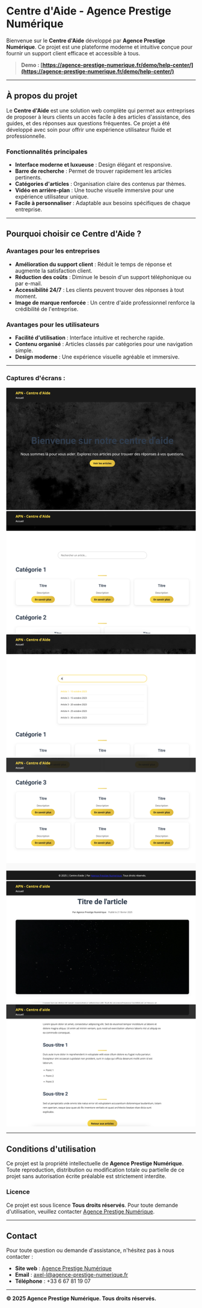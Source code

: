 # **Centre d'Aide - Agence Prestige Numérique**

Bienvenue sur le **Centre d'Aide** développé par **Agence Prestige Numérique**. Ce projet est une plateforme moderne et intuitive conçue pour fournir un support client efficace et accessible à tous.

> **Demo : [https://agence-prestige-numerique.fr/demo/help-center/](https://agence-prestige-numerique.fr/demo/help-center/)**
---

## **À propos du projet**

Le **Centre d'Aide** est une solution web complète qui permet aux entreprises de proposer à leurs clients un accès facile à des articles d'assistance, des guides, et des réponses aux questions fréquentes. Ce projet a été développé avec soin pour offrir une expérience utilisateur fluide et professionnelle.

### **Fonctionnalités principales**
- **Interface moderne et luxueuse** : Design élégant et responsive.
- **Barre de recherche** : Permet de trouver rapidement les articles pertinents.
- **Catégories d'articles** : Organisation claire des contenus par thèmes.
- **Vidéo en arrière-plan** : Une touche visuelle immersive pour une expérience utilisateur unique.
- **Facile à personnaliser** : Adaptable aux besoins spécifiques de chaque entreprise.

---

## **Pourquoi choisir ce Centre d'Aide ?**

### **Avantages pour les entreprises**
- **Amélioration du support client** : Réduit le temps de réponse et augmente la satisfaction client.
- **Réduction des coûts** : Diminue le besoin d'un support téléphonique ou par e-mail.
- **Accessibilité 24/7** : Les clients peuvent trouver des réponses à tout moment.
- **Image de marque renforcée** : Un centre d'aide professionnel renforce la crédibilité de l'entreprise.

### **Avantages pour les utilisateurs**
- **Facilité d'utilisation** : Interface intuitive et recherche rapide.
- **Contenu organisé** : Articles classés par catégories pour une navigation simple.
- **Design moderne** : Une expérience visuelle agréable et immersive.

---
### **Captures d'écrans :**
![Capture d'écran du Centre d'Aide](./img/1.png)
![Capture d'écran du Centre d'Aide](./img/2.png)
![Capture d'écran du Centre d'Aide](./img/3.png)
![Capture d'écran du Centre d'Aide](./img/4.png)
![Capture d'écran du Centre d'Aide](./img/5.png)
![Capture d'écran du Centre d'Aide](./img/6.png)


---

## **Conditions d'utilisation**

Ce projet est la propriété intellectuelle de **Agence Prestige Numérique**. Toute reproduction, distribution ou modification totale ou partielle de ce projet sans autorisation écrite préalable est strictement interdite.

### **Licence**
Ce projet est sous licence **Tous droits réservés**. Pour toute demande d'utilisation, veuillez contacter [Agence Prestige Numérique](https://agence-prestige-numerique.fr/).

---

## **Contact**

Pour toute question ou demande d'assistance, n'hésitez pas à nous contacter :
- **Site web** : [Agence Prestige Numérique](https://agence-prestige-numerique.fr/)
- **Email** : axel-l@agence-prestige-numerique.fr
- **Téléphone** : +33 6 67 81 19 07

---

**© 2025 Agence Prestige Numérique. Tous droits réservés.**